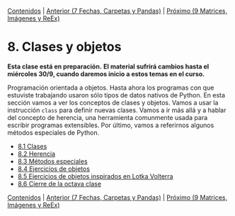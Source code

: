[Contenidos](../Contenidos.md) \| [Anterior (7 Fechas, Carpetas y Pandas)](../07_datetime_SO_Pandas_sns/00_Resumen.md) \| [Próximo (9 Matrices, Imágenes y ReEx)](../09_Imagenes_y_Objetos/00_Resumen.md)

# 8. Clases y objetos
**Esta clase está en preparación.**
**El material sufrirá cambios hasta el miércoles 30/9, cuando daremos inicio a estos temas en el curso.**



Programación orientada a objetos.
Hasta ahora los programas con que estuviste trabajando usaron sólo tipos de datos nativos de Python. En esta sección vamos a ver los conceptos de clases y objetos. Vamos a usar la instrucción `class` para definir nuevas clases. Vamos a ir más allá y a hablar del concepto de herencia, una herramienta comunmente usada para escribir programas extensibles. Por último, vamos a referirnos algunos métodos especiales de Python.




* [8.1 Clases](01_Clases.md)
* [8.2 Herencia](02_Herencia.md)
* [8.3 Métodos especiales](03_Métodos_Especiales.md)
* [8.4 Ejercicios de objetos](04_Ejs_OOP.md)
* [8.5 Ejercicios de objetos inspirados en Lotka Volterra](05_Ejs_OOP_Volterra.md)
* [8.6 Cierre de la octava clase](06_Cierre.md)


[Contenidos](../Contenidos.md) \| [Anterior (7 Fechas, Carpetas y Pandas)](../07_datetime_SO_Pandas_sns/00_Resumen.md) \| [Próximo (9 Matrices, Imágenes y ReEx)](../09_Imagenes_y_Objetos/00_Resumen.md)
